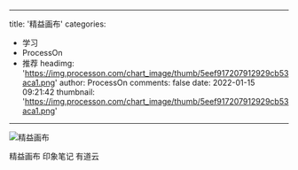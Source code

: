 
---
title: '精益画布'
categories: 
 - 学习
 - ProcessOn
 - 推荐
headimg: 'https://img.processon.com/chart_image/thumb/5eef917207912929cb53aca1.png'
author: ProcessOn
comments: false
date: 2022-01-15 09:21:42
thumbnail: 'https://img.processon.com/chart_image/thumb/5eef917207912929cb53aca1.png'
---

<div>   
<img class="thumb" alt="精益画布" src="https://img.processon.com/chart_image/thumb/5eef917207912929cb53aca1.png" referrerpolicy="no-referrer">
<p>精益画布 印象笔记 有道云</p>  
</div>
            